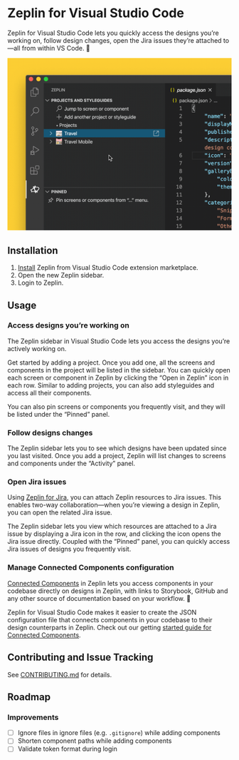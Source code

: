 # Zeplin for Visual Studio Code

Zeplin for Visual Studio Code lets you quickly access the designs you’re working on, follow design changes, open the Jira issues they’re attached to —all from within VS Code. 🔌

![Preview](resources/docs/sample.gif)

## Installation

1. [Install](https://marketplace.visualstudio.com/items?itemName=zeplin.zeplin) Zeplin from Visual Studio Code extension marketplace.
2. Open the new Zeplin sidebar.
3. Login to Zeplin.

## Usage

### Access designs you’re working on

The Zeplin sidebar in Visual Studio Code lets you access the designs you’re actively working on.

Get started by adding a project. Once you add one, all the screens and components in the project will be listed in the sidebar. You can quickly open each screen or component in Zeplin by clicking the “Open in Zeplin” icon in each row. Similar to adding projects, you can also add styleguides and access all their components.

You can also pin screens or components you frequently visit, and they will be listed under the “Pinned” panel.

### Follow designs changes

The Zeplin sidebar lets you to see which designs have been updated since you last visited. Once you add a project, Zeplin will list changes to screens and components under the “Activity” panel.

### Open Jira issues

Using [Zeplin for Jira](https://blog.zeplin.io/zeplin-for-jira-is-here-enabling-two-way-collaboration-8f59c03a5faf), you can attach Zeplin resources to Jira issues. This enables two-way collaboration—when you’re viewing a design in Zeplin, you can open the related Jira issue.

The Zeplin sidebar lets you view which resources are attached to a Jira issue by displaying a Jira icon in the row, and clicking the icon opens the Jira issue directly. Coupled with the “Pinned” panel, you can quickly access Jira issues of designs you frequently visit.

### Manage Connected Components configuration

[Connected Components](https://zpl.io/connected-components) in Zeplin lets you access components in your codebase directly on designs in Zeplin, with links to Storybook, GitHub and any other source of documentation based on your workflow. 🧩

Zeplin for Visual Studio Code makes it easier to create the JSON configuration file that connects components in your codebase to their design counterparts in Zeplin. Check out our getting [started guide for Connected Components](https://github.com/zeplin/connected-components-docs/).

## Contributing and Issue Tracking

See [CONTRIBUTING.md](./CONTRIBUTING.md) for details.

## Roadmap

### Improvements

- [ ] Ignore files in ignore files (e.g. `.gitignore`) while adding components
- [ ] Shorten component paths while adding components
- [ ] Validate token format during login
